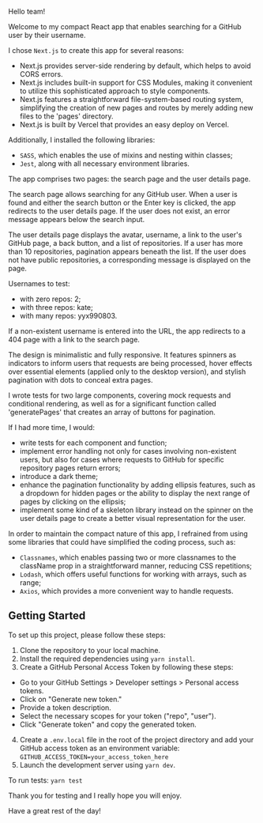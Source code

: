 Hello team!

Welcome to my compact React app that enables searching for a GitHub user by their username.

I chose `Next.js` to create this app for several reasons:

- Next.js provides server-side rendering by default, which helps to avoid CORS errors.
- Next.js includes built-in support for CSS Modules, making it convenient to utilize this sophisticated approach to style components.
- Next.js features a straightforward file-system-based routing system, simplifying the creation of new pages and routes by merely adding new files to the 'pages' directory.
- Next.js is built by Vercel that provides an easy deploy on Vercel.

Additionally, I installed the following libraries:

- `SASS`, which enables the use of mixins and nesting within classes;
- `Jest`, along with all necessary environment libraries.

The app comprises two pages: the search page and the user details page.

The search page allows searching for any GitHub user. When a user is found and either the search button or the Enter key is clicked, the app redirects to the user details page. If the user does not exist, an error message appears below the search input.

The user details page displays the avatar, username, a link to the user's GitHub page, a back button, and a list of repositories. If a user has more than 10 repositories, pagination appears beneath the list. If the user does not have public repositories, a corresponding message is displayed on the page.

Usernames to test:

- with zero repos: 2;
- with three repos: kate;
- with many repos: yyx990803.

If a non-existent username is entered into the URL, the app redirects to a 404 page with a link to the search page.

The design is minimalistic and fully responsive. It features spinners as indicators to inform users that requests are being processed, hover effects over essential elements (applied only to the desktop version), and stylish pagination with dots to conceal extra pages.

I wrote tests for two large components, covering mock requests and conditional rendering, as well as for a significant function called 'generatePages' that creates an array of buttons for pagination.

If I had more time, I would:

- write tests for each component and function;
- implement error handling not only for cases involving non-existent users, but also for cases where requests to GitHub for specific repository pages return errors;
- introduce a dark theme;
- enhance the pagination functionality by adding ellipsis features, such as a dropdown for hidden pages or the ability to display the next range of pages by clicking on the ellipsis;
- implement some kind of a skeleton library instead on the spinner on the user details page to create a better visual representation for the user.

In order to maintain the compact nature of this app, I refrained from using some libraries that could have simplified the coding process, such as:

- `Classnames`, which enables passing two or more classnames to the className prop in a straightforward manner, reducing CSS repetitions;
- `Lodash`, which offers useful functions for working with arrays, such as range;
- `Axios`, which provides a more convenient way to handle requests.

## Getting Started

To set up this project, please follow these steps:

1. Clone the repository to your local machine.
2. Install the required dependencies using `yarn install`.
3. Create a GitHub Personal Access Token by following these steps:

- Go to your GitHub Settings > Developer settings > Personal access tokens.
- Click on "Generate new token."
- Provide a token description.
- Select the necessary scopes for your token ("repo", "user").
- Click "Generate token" and copy the generated token.

4. Create a `.env.local` file in the root of the project directory and add your GitHub access token as an environment variable: `GITHUB_ACCESS_TOKEN=your_access_token_here`
5. Launch the development server using `yarn dev`.

To run tests: `yarn test`

Thank you for testing and I really hope you will enjoy.

Have a great rest of the day!

